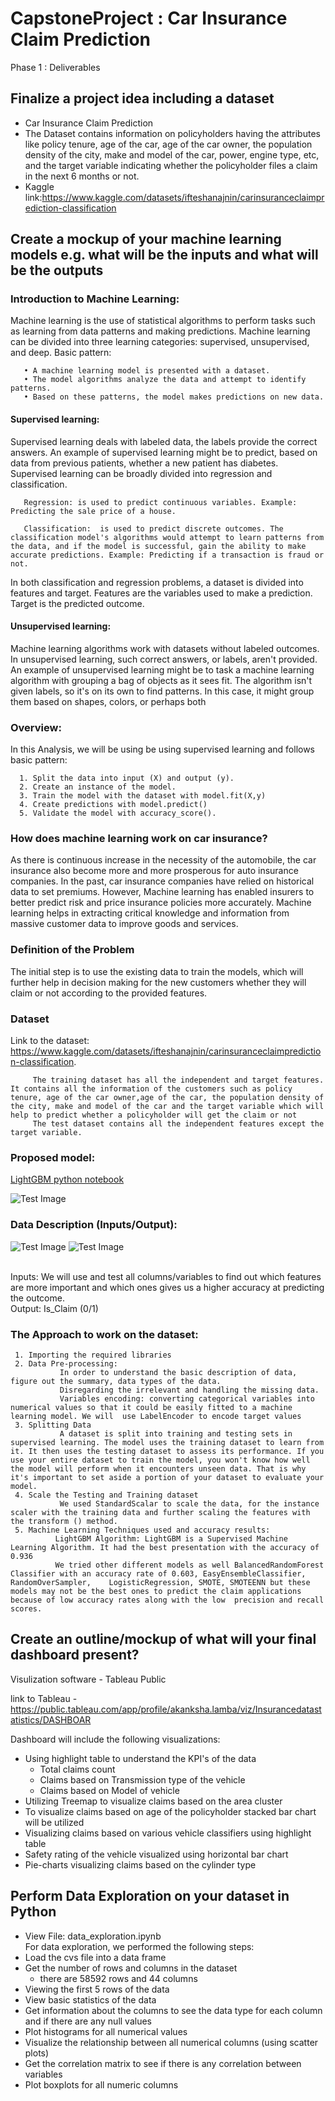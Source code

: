# CapstoneProject : Car Insurance Claim Prediction

Phase 1 : Deliverables

## Finalize a project idea including a dataset
-  Car Insurance Claim Prediction
-  The Dataset contains information on policyholders having the attributes like policy tenure, age of the car, age of the car owner, the population density of the city, make and model of the car, power, engine type, etc, and the target variable indicating whether the policyholder files a claim in the next 6 months or not.
-  Kaggle link:https://www.kaggle.com/datasets/ifteshanajnin/carinsuranceclaimprediction-classification

## Create a mockup of your machine learning models e.g. what will be the inputs and what will be the outputs

### Introduction to Machine Learning:

Machine learning is the use of statistical algorithms to perform tasks such as learning from data patterns and making predictions. Machine learning can be divided into three learning categories: supervised, unsupervised, and deep.
Basic pattern:

       • A machine learning model is presented with a dataset.
       • The model algorithms analyze the data and attempt to identify patterns.
       • Based on these patterns, the model makes predictions on new data.

#### Supervised learning: 
Supervised learning deals with labeled data, the labels provide the correct answers. An example of supervised learning might be to predict, based on data from previous patients, whether a new patient has diabetes. Supervised learning can be broadly divided into regression and classification.

       Regression: is used to predict continuous variables. Example: Predicting the sale price of a house.
       
       Classification:  is used to predict discrete outcomes. The classification model's algorithms would attempt to learn patterns from the data, and if the model is successful, gain the ability to make accurate predictions. Example: Predicting if a transaction is fraud or not.
       
In both classification and regression problems, a dataset is divided into features and target. Features are the variables used to make a prediction. Target is the predicted outcome.

#### Unsupervised learning: 
Machine learning algorithms work with datasets without labeled outcomes. In unsupervised learning, such correct answers, or labels, aren't provided. An example of unsupervised learning might be to task a machine learning algorithm with grouping a bag of objects as it sees fit. The algorithm isn't given labels, so it's on its own to find patterns. In this case, it might group them based on shapes, colors, or perhaps both

### Overview:
In this Analysis, we will be using be using supervised learning and follows basic pattern:

      1. Split the data into input (X) and output (y).
      2. Create an instance of the model.
      3. Train the model with the dataset with model.fit(X,y)
      4. Create predictions with model.predict()
      5. Validate the model with accuracy_score().
    
### How does machine learning work on car insurance?
As there is continuous increase in the necessity of the automobile, the car insurance also become more and more prosperous for auto insurance companies. In the past, car insurance companies have relied on historical data to set premiums. However, Machine learning has enabled insurers to better predict risk and price insurance policies more accurately. Machine learning helps in extracting critical knowledge and information from massive customer data to improve goods and services.

### Definition of the Problem
The initial step is to use the existing data to train the models, which will further help in decision making for the new customers whether they will claim or not according to the provided features.

### Dataset

Link to the dataset: https://www.kaggle.com/datasets/ifteshanajnin/carinsuranceclaimprediction-classification. 

         The training dataset has all the independent and target features. It contains all the information of the customers such as policy tenure, age of the car owner,age of the car, the population density of the city, make and model of the car and the target variable which will help to predict whether a policyholder will get the claim or not
         The test dataset contains all the independent features except the target variable. 

### Proposed model:

[LightGBM python notebook](LightGBM.ipynb)

![Test Image](/Resources/ProposedModel.png)

### Data Description (Inputs/Output):

![Test Image](/Resources/data1.png)
![Test Image](/Resources/data2.png)

<br/>
Inputs: We will use and test all columns/variables to find out which features are more important and which ones gives us a higher accuracy at predicting the outcome.
<br/>
Output: Is_Claim (0/1) 

### The Approach to work on the dataset:
     1. Importing the required libraries
     2. Data Pre-processing: 
               In order to understand the basic description of data, figure out the summary, data types of the data.
	           Disregarding the irrelevant and handling the missing data.
	           Variables encoding: converting categorical variables into numerical values so that it could be easily fitted to a machine learning model. We will  use LabelEncoder to encode target values
     3. Splitting Data
               A dataset is split into training and testing sets in supervised learning. The model uses the training dataset to learn from it. It then uses the testing dataset to assess its performance. If you use your entire dataset to train the model, you won't know how well the model will perform when it encounters unseen data. That is why it's important to set aside a portion of your dataset to evaluate your model.
     4. Scale the Testing and Training dataset
               We used StandardScalar to scale the data, for the instance scaler with the training data and further scaling the features with the transform () method.
     5. Machine Learning Techniques used and accuracy results:
              LightGBM Algorithm: LightGBM is a Supervised Machine Learning Algorithm. It had the best presentation with the accuracy of 0.936
              We tried other different models as well BalancedRandomForest Classifier with an accuracy rate of 0.603, EasyEnsembleClassifier, RandomOverSampler,    LogisticRegression, SMOTE, SMOTEENN but these models may not be the best ones to predict the claim applications because of low accuracy rates along with the low  precision and recall scores.

## Create an outline/mockup of what will your final dashboard present?

Visulization software - Tableau Public

link to Tableau - https://public.tableau.com/app/profile/akanksha.lamba/viz/Insurancedatastatistics/DASHBOAR

Dashboard will include the following visualizations:

- Using highlight table to understand the KPI's of the data
	- Total claims count
	- Claims based on Transmission type of the vehicle
	- Claims based on Model of vehicle
- Utilizing Treemap to visualize claims based on the area cluster
- To visualize claims based on age of the policyholder stacked bar chart will be utilized
- Visualizing claims based on various vehicle classifiers using highlight table
- Safety rating of the vehicle visualized using horizontal bar chart
- Pie-charts visualizing claims based on the cylinder type

## Perform Data Exploration on your dataset in Python
- View File: data_exploration.ipynb </br>
For data exploration, we performed the following steps:
- Load the cvs file into a data frame
- Get the number of rows and columns in the dataset
   - there are 58592 rows and 44 columns
- Viewing the first 5 rows of the data
- View basic statistics of the data
- Get information about the columns to see the data type for each column and if there are any null values
- Plot histograms for all numerical values
- Visualize the relationship between all numerical columns (using scatter plots)
- Get the correlation matrix to see if there is any correlation between variables
- Plot boxplots for all numeric columns

